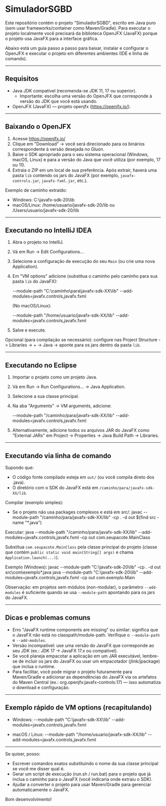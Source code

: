 # SimuladorSGBD

Este repositório contém o projeto "SimuladorSGBD", escrito em Java puro (sem usar frameworks/container como Maven/Gradle). Para executar o projeto localmente você precisará da biblioteca OpenJFX (JavaFX) porque o projeto usa JavaFX para a interface gráfica.

Abaixo está um guia passo a passo para baixar, instalar e configurar o OpenJFX e executar o projeto em diferentes ambientes (IDE e linha de comando).

---

## Requisitos

- Java JDK compatível (recomenda-se JDK 11, 17 ou superior).  
  - Importante: escolha uma versão do OpenJFX que corresponde à versão do JDK que você está usando.
- OpenJFX (JavaFX) — projeto openjfx (https://openjfx.io/).

---

## Baixando o OpenJFX

1. Acesse https://openjfx.io/  
2. Clique em "Download" -> você será direcionado para os binários correspondente à versão desejada no Gluon.  
3. Baixe o SDK apropriado para o seu sistema operacional (Windows, macOS, Linux) e para a versão do Java que você utiliza (por exemplo, 17 ou 11).  
4. Extraia o ZIP em um local de sua preferência. Após extrair, haverá uma pasta `lib` contendo os jars do JavaFX (por exemplo, `javafx-controls.jar`, `javafx-fxml.jar`, etc.).

Exemplo de caminho extraído:
- Windows: C:\javafx-sdk-20\lib
- macOS/Linux: /home/usuario/javafx-sdk-20/lib ou /Users/usuario/javafx-sdk-20/lib

---

## Executando no IntelliJ IDEA

1. Abra o projeto no IntelliJ.
2. Vá em Run -> Edit Configurations...
3. Selecione a configuração de execução do seu `Main` (ou crie uma nova Application).
4. Em "VM options" adicione (substitua o caminho pelo caminho para sua pasta `lib` do JavaFX):

   --module-path "C:\caminho\para\javafx-sdk-XX\lib" --add-modules=javafx.controls,javafx.fxml

   (No macOS/Linux):

   --module-path "/home/usuario/javafx-sdk-XX/lib" --add-modules=javafx.controls,javafx.fxml

5. Salve e execute.

Opcional (para compilação se necessário): configure nas Project Structure -> Libraries -> + -> Java -> aponte para os jars dentro da pasta `lib`.

---

## Executando no Eclipse

1. Importar o projeto como um projeto Java.
2. Vá em Run -> Run Configurations... -> Java Application.
3. Selecione a sua classe principal.
4. Na aba "Arguments" -> VM arguments, adicione:

   --module-path "/caminho/para/javafx-sdk-XX/lib" --add-modules=javafx.controls,javafx.fxml

5. Alternativamente, adicione todos os arquivos JAR do JavaFX como "External JARs" em Project -> Properties -> Java Build Path -> Libraries.

---

## Executando via linha de comando

Supondo que:
- O código fonte compilado esteja em `out/` (ou você compila direto dos .java).
- O diretório com o SDK do JavaFX está em `/caminho/para/javafx-sdk-XX/lib`.

Compilar (exemplo simples):
- Se o projeto não usa packages complexos e está em src/:
  javac --module-path "/caminho/para/javafx-sdk-XX/lib" -cp . -d out $(find src -name "*.java")

Executar:
  java --module-path "/caminho/para/javafx-sdk-XX/lib" --add-modules=javafx.controls,javafx.fxml -cp out com.seupacote.MainClass

Substitua `com.seupacote.MainClass` pela classe principal do projeto (classe que contém `public static void main(String[] args)` e chama `Application.launch(...)`).

Exemplo (Windows):
  javac --module-path "C:\javafx-sdk-20\lib" -cp . -d out src\com\exemplo\*.java
  java --module-path "C:\javafx-sdk-20\lib" --add-modules=javafx.controls,javafx.fxml -cp out com.exemplo.Main

Observação: em projetos sem módulos (non-modular), o parâmetro `--add-modules` é suficiente quando se usa `--module-path` apontando para os jars do JavaFX.

---

## Dicas e problemas comuns

- Erro "JavaFX runtime components are missing" ou similar: significa que o JavaFX não está no classpath/module-path. Verifique o `--module-path` e `--add-modules`.
- Versão incompatível: use uma versão do JavaFX que corresponde ao seu JDK (ex.: JDK 17 -> JavaFX 17.x ou compatível).
- Se você planeja empacotar a aplicação em um JAR executável, lembre-se de incluir os jars do JavaFX ou usar um empacotador (jlink/jpackage) que inclua o runtime.
- Para facilitar, você pode migrar o projeto futuramente para Maven/Gradle e adicionar as dependências do JavaFX via os artefatos do Maven Central (ex.: org.openjfx:javafx-controls:17) — isso automatiza o download e configuração.

---

## Exemplo rápido de VM options (recapitulando)
- Windows:
  --module-path "C:\javafx-sdk-XX\lib" --add-modules=javafx.controls,javafx.fxml

- macOS / Linux:
  --module-path "/home/usuario/javafx-sdk-XX/lib" --add-modules=javafx.controls,javafx.fxml

---

Se quiser, posso:
- Escrever comandos exatos substituindo o nome da sua classe principal se você me disser qual é.
- Gerar um script de execução (run.sh / run.bat) para o projeto que já inclua o caminho para o JavaFX (você indicaria onde extraiu o SDK).
- Ajudar a converter o projeto para usar Maven/Gradle para gerenciar automaticamente o JavaFX.

Bom desenvolvimento!

